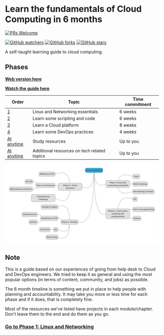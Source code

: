 # Learn the fundamentals of Cloud Computing in 6 months

[![PRs Welcome](https://img.shields.io/badge/PRs-welcome-brightgreen.svg?style=flat-square)](http://makeapullrequest.com)

[![GitHub watchers](https://img.shields.io/github/watchers/madebygps/self-taught-guide-to-cloud-computing.svg?style=social&label=Watch&maxAge=2592000)](https://GitHub.com/madebygps/self-taught-guide-to-cloud-computing/watchers/)
[![GitHub forks](https://img.shields.io/github/forks/madebygps/self-taught-guide-to-cloud-computing.svg?style=social&label=Fork&maxAge=2592000)](https://GitHub.com/madebygps/self-taught-guide-to-cloud-computing/network/)
[![GitHub stars](https://img.shields.io/github/stars/madebygps/self-taught-guide-to-cloud-computing.svg?style=social&label=Star&maxAge=2592000)](https://GitHub.com/madebygps/self-taught-guide-to-cloud-computing/stargazers/)


A self-taught learning guide to cloud computing.

## Phases

**[Web version here](https://madebygps.github.io/self-taught-guide-to-cloud-computing/)**

**[Watch the guide here](https://youtu.be/ts9vNsrJypE)**


| Order | Topic                           | Time commitment |
|-------|---------------------------------|-------------------|
| [1](phase1/README.md)     | Linux and Networking essentials | 6 weeks           |
| [2](phase2/README.md)     | Learn some scripting and code | 6 weeks           |
| [3](phase3/README.md)    | Learn a Cloud platform| 8 weeks           |
| [4](phase4/README.md)     | Learn some DevOps practices         | 4 weeks           |
| [At anytime](resources/readme.md)     | Study resources         | Up to you        |
| [At anytime](more-topics/README.md)     | Additional resources on tech related topics        | Up to you        |

![MindMap](img/MindMap.png)
## Note

This is a guide based on our experiences of going from help desk to Cloud and DevOps engineers. We tried to keep it as general and using the most popular options (in terms of content, community, and jobs) as possible.

The 6 month timeline is something we put in place to help people with planning and accountability. It may take you more or less time for each phase and if it does, that is completely fine.

Most of the resources we've listed have projects in each module/chapter. Don't leave them to the end and do them as you go.

### [Go to Phase 1: Linux and Networking](phase1/README.md)
